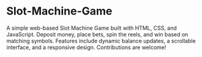 # Slot-Machine-Game
A simple web-based Slot Machine Game built with HTML, CSS, and JavaScript. Deposit money, place bets, spin the reels, and win based on matching symbols. Features include dynamic balance updates, a scrollable interface, and a responsive design. Contributions are welcome!
